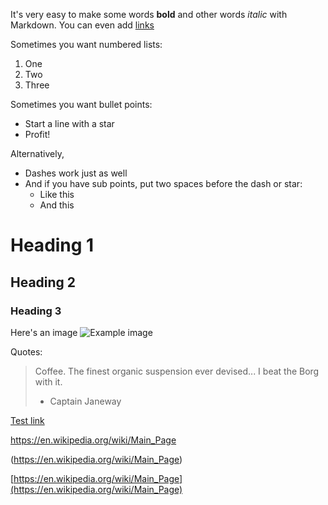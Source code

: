 It's very easy to make some words **bold** and other words *italic* with Markdown. You can even add [links](https://github.com/)

Sometimes you want numbered lists:

1. One
2. Two
3. Three

Sometimes you want bullet points:

* Start a line with a star
* Profit!

Alternatively,

- Dashes work just as well
- And if you have sub points, put two spaces before the dash or star:
  - Like this
  - And this
  
  
# Heading 1
## Heading 2
### Heading 3

Here's an image
![Example image](https://upload.wikimedia.org/wikipedia/commons/7/70/Example.png)


Quotes:

> Coffee. The finest organic suspension ever devised... I beat the Borg with it.
> - Captain Janeway

[Test link](https://en.wikipedia.org/wiki/Main_Page)

https://en.wikipedia.org/wiki/Main_Page

(https://en.wikipedia.org/wiki/Main_Page)

[https://en.wikipedia.org/wiki/Main_Page](https://en.wikipedia.org/wiki/Main_Page)

